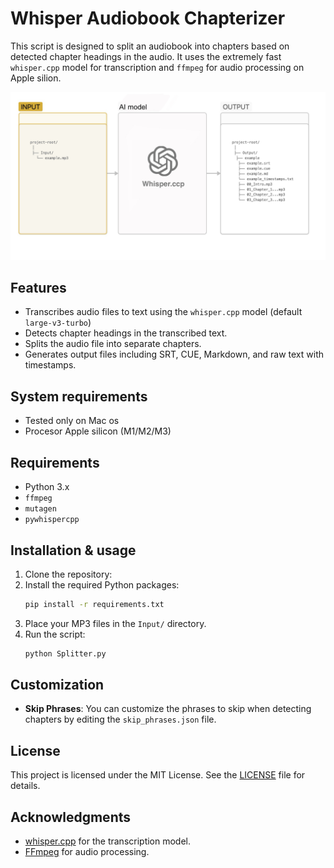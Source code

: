 # Whisper Audiobook Chapterizer

This script is designed to split an audiobook into chapters based on detected chapter headings in the audio. It uses the extremely fast `whisper.cpp` model for transcription and `ffmpeg` for audio processing on Apple silion.

![Project Logo](logo.jpg)

## Features

- Transcribes audio files to text using the `whisper.cpp` model (default `large-v3-turbo`)
- Detects chapter headings in the transcribed text.
- Splits the audio file into separate chapters.
- Generates output files including SRT, CUE, Markdown, and raw text with timestamps.

## System requirements
- Tested only on Mac os
- Procesor Apple silicon (M1/M2/M3)

## Requirements

- Python 3.x
- `ffmpeg`
- `mutagen`
- `pywhispercpp`

## Installation & usage

1. Clone the repository:
2. Install the required Python packages:
   ```bash
   pip install -r requirements.txt
3. Place your MP3 files in the `Input/` directory.
4. Run the script:
   ```bash
   python Splitter.py
   ```
## Customization

- **Skip Phrases**: You can customize the phrases to skip when detecting chapters by editing the `skip_phrases.json` file.

## License

This project is licensed under the MIT License. See the [LICENSE](LICENSE) file for details.

## Acknowledgments

- [whisper.cpp](https://github.com/ggerganov/whisper.cpp) for the transcription model.
- [FFmpeg](https://ffmpeg.org/) for audio processing.